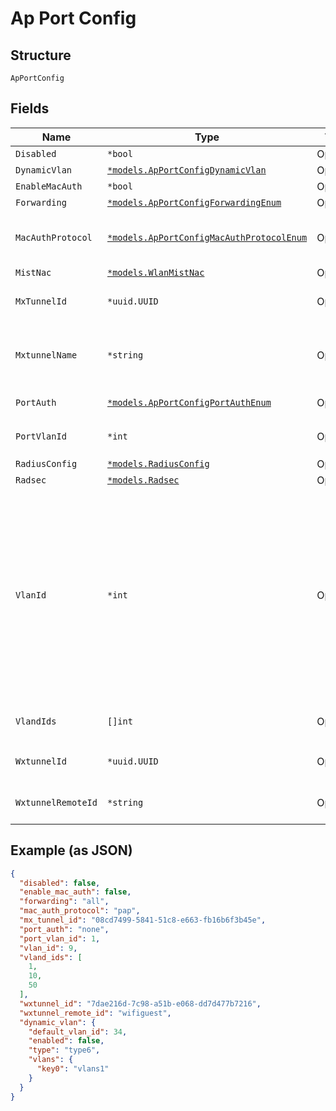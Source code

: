 
# Ap Port Config

## Structure

`ApPortConfig`

## Fields

| Name | Type | Tags | Description |
|  --- | --- | --- | --- |
| `Disabled` | `*bool` | Optional | **Default**: `false` |
| `DynamicVlan` | [`*models.ApPortConfigDynamicVlan`](../../doc/models/ap-port-config-dynamic-vlan.md) | Optional | optional dynamic vlan |
| `EnableMacAuth` | `*bool` | Optional | **Default**: `false` |
| `Forwarding` | [`*models.ApPortConfigForwardingEnum`](../../doc/models/ap-port-config-forwarding-enum.md) | Optional | **Default**: `"all"` |
| `MacAuthProtocol` | [`*models.ApPortConfigMacAuthProtocolEnum`](../../doc/models/ap-port-config-mac-auth-protocol-enum.md) | Optional | if `enable_mac_auth`==`true`, allows user to select an authentication protocol<br>**Default**: `"pap"` |
| `MistNac` | [`*models.WlanMistNac`](../../doc/models/wlan-mist-nac.md) | Optional | - |
| `MxTunnelId` | `*uuid.UUID` | Optional | if `forwarding`==`mxtunnel`, vlan_ids comes from mxtunnel |
| `MxtunnelName` | `*string` | Optional | if `forwarding`==`site_mxedge`, vlan_ids comes from site_mxedge (`mxtunnels` under site setting) |
| `PortAuth` | [`*models.ApPortConfigPortAuthEnum`](../../doc/models/ap-port-config-port-auth-enum.md) | Optional | When doing port auth<br>**Default**: `"none"` |
| `PortVlanId` | `*int` | Optional | if `forwrding`==`limited`<br>**Constraints**: `>= 1`, `<= 4094` |
| `RadiusConfig` | [`*models.RadiusConfig`](../../doc/models/radius-config.md) | Optional | Junos Radius config |
| `Radsec` | [`*models.Radsec`](../../doc/models/radsec.md) | Optional | Radsec settings |
| `VlanId` | `*int` | Optional | optional to specify the vlan id for a tunnel if forwarding is for `wxtunnel`, `mxtunnel` or `site_mxedge`.<br><br>* if vlan_id is not specified then it will use first one in vlan_ids[] of the mxtunnel.<br>* if forwarding == site_mxedge, vlan_ids comes from site_mxedge (`mxtunnels` under site setting)<br>**Constraints**: `>= 1`, `<= 4094` |
| `VlandIds` | `[]int` | Optional | if `forwrding`==`limited`<br>**Constraints**: `>= 1`, `<= 4094` |
| `WxtunnelId` | `*uuid.UUID` | Optional | if `forwarding`==`wxtunnel`, the port is bridged to the vlan of the session |
| `WxtunnelRemoteId` | `*string` | Optional | if `forwarding`==`wxtunnel`, the port is bridged to the vlan of the session |

## Example (as JSON)

```json
{
  "disabled": false,
  "enable_mac_auth": false,
  "forwarding": "all",
  "mac_auth_protocol": "pap",
  "mx_tunnel_id": "08cd7499-5841-51c8-e663-fb16b6f3b45e",
  "port_auth": "none",
  "port_vlan_id": 1,
  "vlan_id": 9,
  "vland_ids": [
    1,
    10,
    50
  ],
  "wxtunnel_id": "7dae216d-7c98-a51b-e068-dd7d477b7216",
  "wxtunnel_remote_id": "wifiguest",
  "dynamic_vlan": {
    "default_vlan_id": 34,
    "enabled": false,
    "type": "type6",
    "vlans": {
      "key0": "vlans1"
    }
  }
}
```

